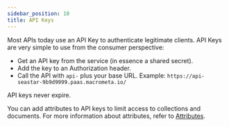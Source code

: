 ```yaml
---
sidebar_position: 10
title: API Keys
---
```


Most APIs today use an API Key to authenticate legitimate clients. API Keys are very simple to use from the consumer perspective:

- Get an API key from the service (in essence a shared secret).
- Add the key to an Authorization header.
- Call the API with `api-` plus your base URL. Example: `https://api-seastar-9b9d9999.paas.macrometa.io/`

API keys never expire.

You can add attributes to API keys to limit access to collections and documents. For more information about attributes, refer to [Attributes](../attributes/index).